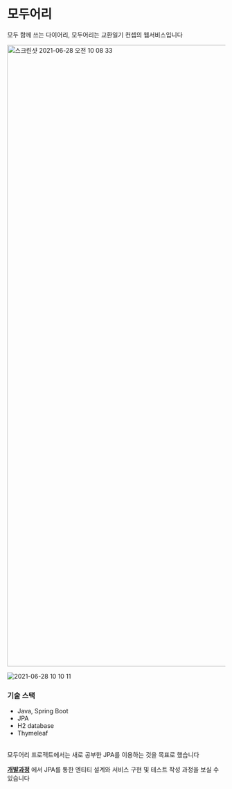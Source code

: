 # 모두어리
모두 함께 쓰는 다이어리, 모두어리는 교환일기 컨셉의 웹서비스입니다  

<img width="1433" alt="스크린샷 2021-06-28 오전 10 08 33" src="https://user-images.githubusercontent.com/80666066/123565769-e6dc7180-d7f8-11eb-8993-3246b0ef3488.png">

![2021-06-28 10 10 11](https://user-images.githubusercontent.com/80666066/123565937-6702d700-d7f9-11eb-9653-c856d9ed791a.gif)


### 기술 스택
- Java, Spring Boot
- JPA
- H2 database  
- Thymeleaf

</br>
모두어리 프로젝트에서는 새로 공부한 JPA를 이용하는 것을 목표로 했습니다  

[**개발과정**](./documents/개발과정) 에서 JPA를 통한 엔티티 설계와 서비스 구현 및 테스트 작성 과정을 보실 수 있습니다  
</br>  
